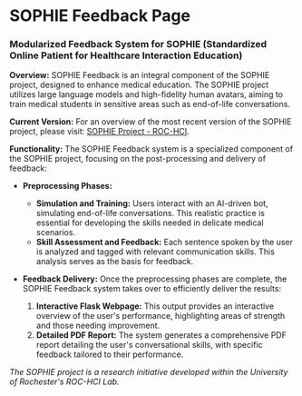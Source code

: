 # SOPHIE Feedback Page
### Modularized Feedback System for SOPHIE (Standardized Online Patient for Healthcare Interaction Education)

**Overview:**
SOPHIE Feedback is an integral component of the SOPHIE project, designed to enhance medical education. The SOPHIE project utilizes large language models and high-fidelity human avatars, aiming to train medical students in sensitive areas such as end-of-life conversations.

**Current Version:**
For an overview of the most recent version of the SOPHIE project, please visit: [SOPHIE Project - ROC-HCI](https://roc-hci.com/current-projects/voice/).

**Functionality:**
The SOPHIE Feedback system is a specialized component of the SOPHIE project, focusing on the post-processing and delivery of feedback:

- **Preprocessing Phases:**
  - **Simulation and Training:** Users interact with an AI-driven bot, simulating end-of-life conversations. This realistic practice is essential for developing the skills needed in delicate medical scenarios.
  - **Skill Assessment and Feedback:** Each sentence spoken by the user is analyzed and tagged with relevant communication skills. This analysis serves as the basis for feedback.

- **Feedback Delivery:**
  Once the preprocessing phases are complete, the SOPHIE Feedback system takes over to efficiently deliver the results:
  1. **Interactive Flask Webpage:** This output provides an interactive overview of the user's performance, highlighting areas of strength and those needing improvement.
  2. **Detailed PDF Report:** The system generates a comprehensive PDF report detailing the user's conversational skills, with specific feedback tailored to their performance.

*The SOPHIE project is a research initiative developed within the University of Rochester's ROC-HCI Lab.*